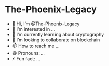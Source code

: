 # The-Phoenix-Legacy
- 👋 Hi, I’m @The-Phoenix-Legacy
- 👀 I’m interested in ...
- 🌱 I’m currently learning about cryptography 
- 💞️ I’m looking to collaborate on blockchain
- 📫 How to reach me ...
- 😄 Pronouns: ...
- ⚡ Fun fact: ...
